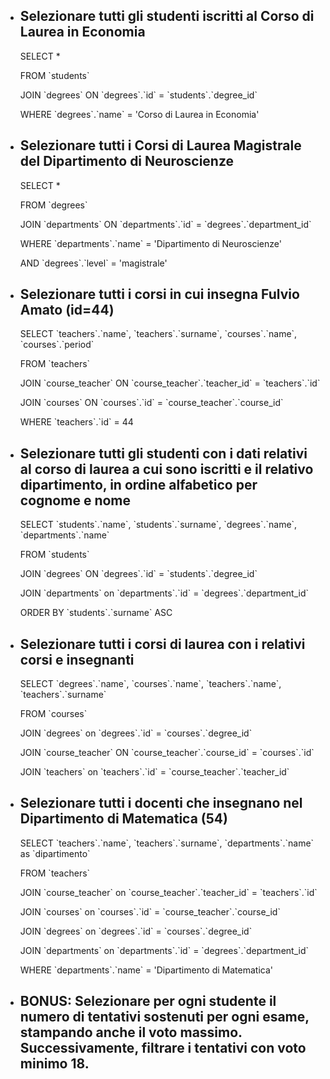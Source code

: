 - ## Selezionare tutti gli studenti iscritti al Corso di Laurea in Economia

  SELECT \*

  FROM \`students\`

  JOIN \`degrees\` ON \`degrees\`.\`id\` = \`students\`.\`degree_id\`

  WHERE \`degrees\`.\`name\` = 'Corso di Laurea in Economia'

- ## Selezionare tutti i Corsi di Laurea Magistrale del Dipartimento di Neuroscienze

  SELECT \*

  FROM \`degrees\`

  JOIN \`departments\` ON \`departments\`.\`id\` = \`degrees\`.\`department_id\`

  WHERE \`departments\`.\`name\` = 'Dipartimento di Neuroscienze'

  AND \`degrees\`.\`level\` = 'magistrale'

- ## Selezionare tutti i corsi in cui insegna Fulvio Amato (id=44)

  SELECT \`teachers\`.\`name\`, \`teachers\`.\`surname\`, \`courses\`.\`name\`, \`courses\`.\`period\`

  FROM \`teachers\`

  JOIN \`course_teacher\` ON \`course_teacher\`.\`teacher_id\` = \`teachers\`.\`id\`

  JOIN \`courses\` ON \`courses\`.\`id\` = \`course_teacher\`.\`course_id\`

  WHERE \`teachers\`.\`id\` = 44

- ## Selezionare tutti gli studenti con i dati relativi al corso di laurea a cui sono iscritti e il relativo dipartimento, in ordine alfabetico per cognome e nome

  SELECT \`students\`.\`name\`, \`students\`.\`surname\`, \`degrees\`.\`name\`, \`departments\`.\`name\`

  FROM \`students\`

  JOIN \`degrees\` ON \`degrees\`.\`id\` = \`students\`.\`degree_id\`

  JOIN \`departments\` on \`departments\`.\`id\` = \`degrees\`.\`department_id\`

  ORDER BY \`students\`.\`surname\` ASC

- ## Selezionare tutti i corsi di laurea con i relativi corsi e insegnanti

  SELECT \`degrees\`.\`name\`, \`courses\`.\`name\`, \`teachers\`.\`name\`, \`teachers\`.\`surname\`

  FROM \`courses\`

  JOIN \`degrees\` on \`degrees\`.\`id\` = \`courses\`.\`degree_id\`

  JOIN \`course_teacher\` ON \`course_teacher\`.\`course_id\` = \`courses\`.\`id\`

  JOIN \`teachers\` on \`teachers\`.\`id\` = \`course_teacher\`.\`teacher_id\`

- ## Selezionare tutti i docenti che insegnano nel Dipartimento di Matematica (54)

  SELECT \`teachers\`.\`name\`, \`teachers\`.\`surname\`, \`departments\`.\`name\` as \`dipartimento\`

  FROM \`teachers\`

  JOIN \`course_teacher\` on \`course_teacher\`.\`teacher_id\` = \`teachers\`.\`id\`

  JOIN \`courses\` on \`courses\`.\`id\` = \`course_teacher\`.\`course_id\`

  JOIN \`degrees\` on \`degrees\`.\`id\` = \`courses\`.\`degree_id\`

  JOIN \`departments\` on \`departments\`.\`id\` = \`degrees\`.\`department_id\`

  WHERE \`departments\`.\`name\` = 'Dipartimento di Matematica'

- ## BONUS: Selezionare per ogni studente il numero di tentativi sostenuti per ogni esame, stampando anche il voto massimo. Successivamente, filtrare i tentativi con voto minimo 18.
